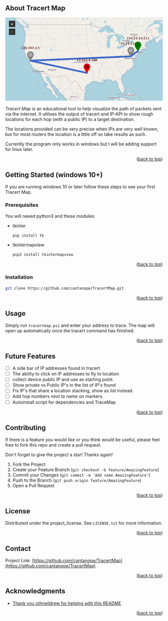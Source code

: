 <!-- ABOUT THE PROJECT -->
## About Tracert Map

![Picture of a Tracert Map](Images/MapWithTrace.jpg)

*Tracert Map* is an educational tool to help visualize the path of packets sent via the internet. It utilises the output of tracert and IP-API to show rough locations for each hop (with a public IP) to a target destination. 

The locations provided can be very precise when IPs are very well known, but for most routers the location is a little off so take results as such. 

Currently the program only works in windows but I will be adding support for linux later. 

<p align="right">(<a href="#readme-top">back to top</a>)</p>




<!-- GETTING STARTED -->
## Getting Started (windows 10+)

If you are running windows 10 or later follow these steps to see your first Tracert Map.

### Prerequisites

You will neeed python3 and these modules:
* tkinter
  ```sh
  pip install tk
  ```
* tkintermapview
  ```sh
  pip3 install tkintermapview
  ```
<p align="right">(<a href="#readme-top">back to top</a>)</p>

### Installation

   ```sh
   git clone https://github.com/cantanope/TracertMap.git
   ```


<p align="right">(<a href="#readme-top">back to top</a>)</p>



<!-- USAGE EXAMPLES -->
## Usage

Simply run `tracertmap.ps1` and enter your address to trace. The map will open up automatically once the tracert command has finished. 

<p align="right">(<a href="#readme-top">back to top</a>)</p>



<!-- ROADMAP -->
## Future Features

- [ ] A side bar of IP addresses found in tracert
- [ ] The ability to click on IP addresses to fly to location
- [ ] collect device public IP and use as starting point. 
- [ ] Show private vs Public IP's in the list of IP's found
- [ ] Fix IP's that share a location stacking, show as list instead. 
- [ ] Add hop numbers next to name on markers.   
- [ ] Autoinstall script for dependencies and TraceMap

<p align="right">(<a href="#readme-top">back to top</a>)</p>



<!-- CONTRIBUTING -->
## Contributing



If there is a feature you would like or you think would be useful, please feel free to fork this repo and create a pull request.

Don't forget to give the project a star! Thanks again!

1. Fork the Project
2. Create your Feature Branch (`git checkout -b feature/AmazingFeature`)
3. Commit your Changes (`git commit -m 'Add some AmazingFeature'`)
4. Push to the Branch (`git push origin feature/AmazingFeature`)
5. Open a Pull Request

<p align="right">(<a href="#readme-top">back to top</a>)</p>




<!-- LICENSE -->
## License

Distributed under the project_license. See `LICENSE.txt` for more information.

<p align="right">(<a href="#readme-top">back to top</a>)</p>



<!-- CONTACT -->
## Contact



Project Link: [https://github.com/cantanope/TracertMap](https://github.com/cantanope/TracertMap)

<p align="right">(<a href="#readme-top">back to top</a>)</p>



<!-- ACKNOWLEDGMENTS -->
## Acknowledgments

* [Thank you othneildrew for helping with this README](https://github.com/othneildrew/Best-README-Template/blob/main/README.md)


<p align="right">(<a href="#readme-top">back to top</a>)</p>
